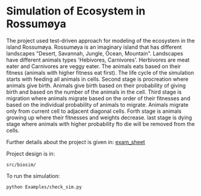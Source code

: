 # Simulation of Ecosystem in Rossumøya

The project used test-driven approach for modeling of the ecosystem in the island Rossumøya. Rossumøya is an imaginary island that has different landscapes "Desert, Savannah, Jungle, Ocean, Mountain". Landscapes have different animals types 'Hebivores, Carnivores'. Herbivores are meat eater and Carnivores are veggy eater. The animals eats based on their fitness (animals with higher fitness eat first). The life cycle of the simulation starts with feeding all animals in cells. Second stage is procreation where animals give birth. Animals give birth based on their probability of giving birth and based on the number of the animals in the cell. Third stage is migration where animals migrate based on the order of their fitnesses and based on the individual probability of animals to migrate. Animals migrate only from current cell to adjacent diagonal cells. Forth stage is animals growing up where their fitnesses and weights decrease. last stage is dying stage where animals with higher probability fto die will be removed from the cells. 

Further details about the project is given in:
[exam_sheet](https://github.com/mhmdrdwn/BioSim_G26_Mohamed_Nasibeh/blob/master/exam_sheet.pdf)

Project design is in:
```
src/biosim/
```

To run the simulation:
```
python Examples/check_sim.py
```
